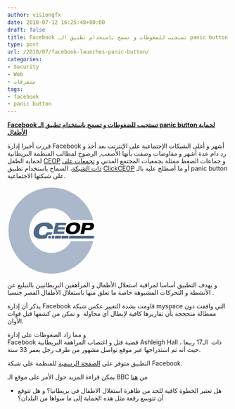 ```yaml
---
author: visiongfx
date: 2010-07-12 16:25:48+00:00
draft: false
title: Facebook تستجيب للضغوطات و تسمح باستخدام تطبيق الـ panic button لحماية الأطفال
type: post
url: /2010/07/facebook-launches-panic-button/
categories:
- Security
- Web
- متفرقات
tags:
- facebook
- panic button
---
```


**[Facebook تستجيب للضغوطات و تسمح باستخدام تطبيق الـ panic button لحماية الأطفال](https://www.it-scoop.com/2010/07/facebook-launches-panic-button)**




قررت أخيرا إدارة Facebook أشهر و أغلى الشبكات الإجتماعية على الإنترنت بعد أخذ و رد دام عدة أشهر و مفاوضات وصفت بأنها الأصعب, الرضوخ لمطالب المنظمة البريطانية لحماية الطفل [CEOP](http://www.ceop.police.uk/) و جماعات الضغط ممثلة بجمعيات المجتمع المدني و [تجمعات على ذات الشبكة](http://www.facebook.com/#!/group.php?gid=318512400245&ref=ts)، السماح باستخدام تطبيق [ClickCEOP](http://apps.facebook.com/clickceop/) أو ما أصطلح عليه بالـ panic button على شبكتها الاجتماعية.


[![](ceop_logo.png)
](https://www.it-scoop.com/2010/07/facebook-launches-panic-button)

و يهدف التطبيق أساسا لمراقبة استغلال الأطفال و المراهقين البريطانيين بالتبليغ عن الأنشطة و التحركات المشبوهة خاصة ما تعلق منها باستغلال الأطفال القصر جنسيا .

يذكر أن إدارة Facebook قاومت بشدة التغيير عكس شبكة myspace التي وافقت دون ممطالة متحججة بأن تقاريرها كافية لإبطال أي محاولة  و تمكن من كشفها قبل فوات الأوان.

و مما زاد الضغوطات على إدارة Facebook قضية قتل و اغتصاب المراهقة البريطانية Ashleigh Hall ذات  الـ17 ربيعا ، حيث أنه تم استدراجها عبر موقع تواصل مشهور من طرف رجل بعمر 33 سنة.

التطبيق متوفر على [الصفحة الرسمية](http://www.facebook.com/#!/clickceop?ref=ts) للمنظمة على شبكة Facebook.

يمكن قراءة المزيد حول الأمر على موقع الـ BBC من [هنا](http://news.bbc.co.uk/2/hi/technology/10572375.stm)

- هل تعتبر الخطوة كافية للحد من ظاهرة استغلال الاطفال في بريطانيا؟ و هل تتوقع أن تتوسع رقعة مثل هذه الحماية إلى ما سواها من البلدان؟
